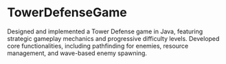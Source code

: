 # TowerDefenseGame
Designed and implemented a Tower Defense game in Java, featuring strategic gameplay mechanics and progressive difficulty levels. Developed core functionalities, including pathfinding for enemies, resource management, and wave-based enemy spawning.
